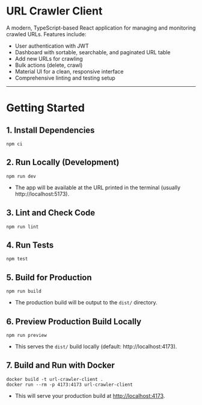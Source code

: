 # URL Crawler Client

A modern, TypeScript-based React application for managing and monitoring crawled URLs. Features include:

- User authentication with JWT
- Dashboard with sortable, searchable, and paginated URL table
- Add new URLs for crawling
- Bulk actions (delete, crawl)
- Material UI for a clean, responsive interface
- Comprehensive linting and testing setup

---

# Getting Started

## 1. Install Dependencies

```
npm ci
```

## 2. Run Locally (Development)

```
npm run dev
```

- The app will be available at the URL printed in the terminal (usually http://localhost:5173).

## 3. Lint and Check Code

```
npm run lint
```

## 4. Run Tests

```
npm test
```

## 5. Build for Production

```
npm run build
```

- The production build will be output to the `dist/` directory.

## 6. Preview Production Build Locally

```
npm run preview
```

- This serves the `dist/` build locally (default: http://localhost:4173).

## 7. Build and Run with Docker

```
docker build -t url-crawler-client .
docker run --rm -p 4173:4173 url-crawler-client
```

- This will serve your production build at [http://localhost:4173](http://localhost:4173).
